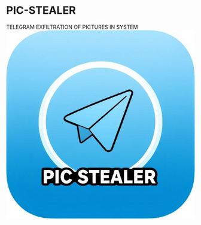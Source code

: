 # PIC-STEALER
TELEGRAM EXFILTRATION OF PICTURES IN SYSTEM
<img src="https://github.com/hacker1337itme/PIC-STEALER/blob/main/XvU1j-SK.jpeg">
